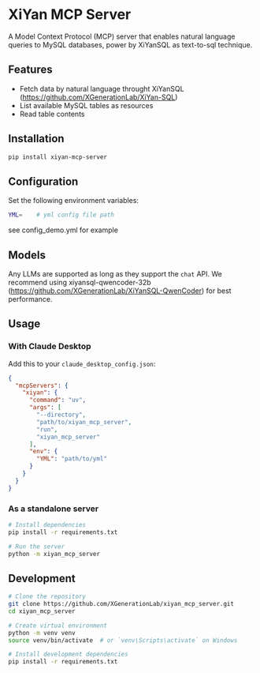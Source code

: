 
# XiYan MCP Server

A Model Context Protocol (MCP) server that enables natural language queries to MySQL databases, power by XiYanSQL as text-to-sql technique.


## Features
- Fetch data by natural language throught XiYanSQL (https://github.com/XGenerationLab/XiYan-SQL)
- List available MySQL tables as resources
- Read table contents

## Installation

```bash
pip install xiyan-mcp-server
```

## Configuration

Set the following environment variables:

```bash
YML=    # yml config file path
```

see config_demo.yml for example

## Models

Any LLMs are supported as long as they support the `chat` API. 
We recommend using xiyansql-qwencoder-32b (https://github.com/XGenerationLab/XiYanSQL-QwenCoder) for best performance.

## Usage

### With Claude Desktop

Add this to your `claude_desktop_config.json`:

```json
{
  "mcpServers": {
    "xiyan": {
      "command": "uv",
      "args": [
        "--directory", 
        "path/to/xiyan_mcp_server",
        "run",
        "xiyan_mcp_server"
      ],
      "env": {
        "YML": "path/to/yml"
      }
    }
  }
}
```

### As a standalone server

```bash
# Install dependencies
pip install -r requirements.txt

# Run the server
python -m xiyan_mcp_server
```

## Development

```bash
# Clone the repository
git clone https://github.com/XGenerationLab/xiyan_mcp_server.git
cd xiyan_mcp_server

# Create virtual environment
python -m venv venv
source venv/bin/activate  # or `venv\Scripts\activate` on Windows

# Install development dependencies
pip install -r requirements.txt

```
